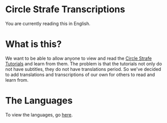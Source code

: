 # Circle Strafe Transcriptions
You are currently reading this in English.

# What is this?
We want to be able to allow anyone to view and read the [Circle Strafe Tutorials](https://www.youtube.com/playlist?list=PLULV5kBmXoQjg58nznCoQTq9NFGyjxNjr) and learn from them. The problem is that the tutorials not only do not have subtitles, they do not have translations period. So we've decided to add translations and transcriptions of our own for others to read and learn from.

# The Languages
To view the languages, go [here](/languages/readme.md).
